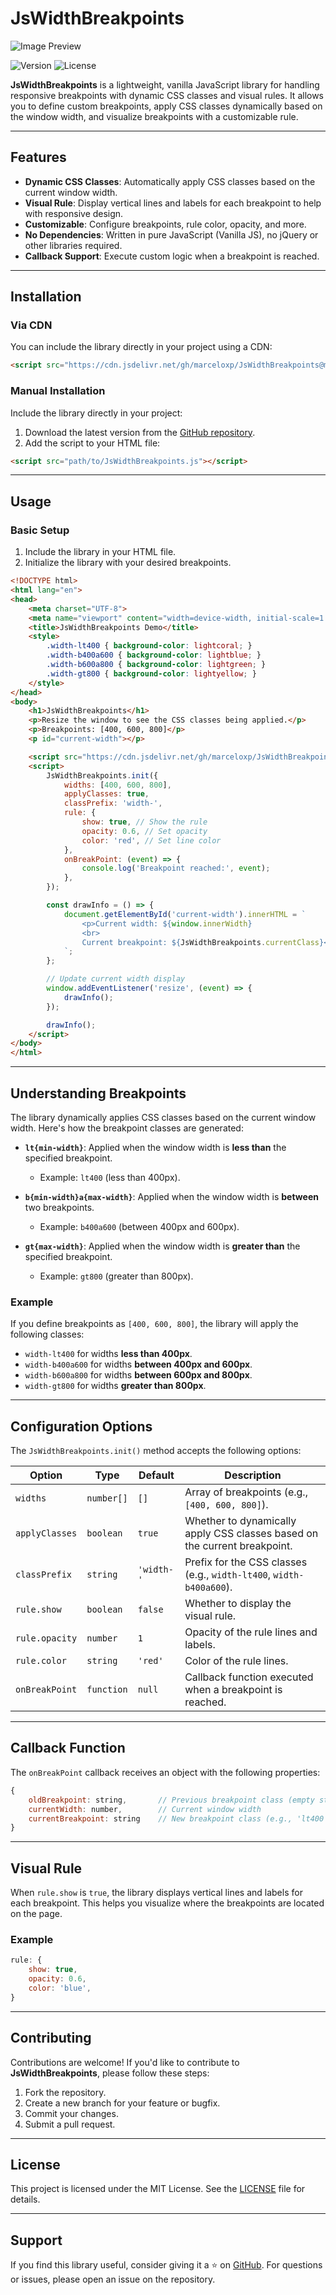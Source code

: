 # JsWidthBreakpoints

![Image Preview](https://raw.githubusercontent.com/marceloxp/JsWidthBreakpoints/refs/heads/main/images/screen.png)

![Version](https://img.shields.io/github/package-json/v/marceloxp/JsWidthBreakpoints)
![License](https://img.shields.io/github/license/marceloxp/JsWidthBreakpoints)

**JsWidthBreakpoints** is a lightweight, vanilla JavaScript library for handling responsive breakpoints with dynamic CSS classes and visual rules. It allows you to define custom breakpoints, apply CSS classes dynamically based on the window width, and visualize breakpoints with a customizable rule.

---

## Features

- **Dynamic CSS Classes**: Automatically apply CSS classes based on the current window width.
- **Visual Rule**: Display vertical lines and labels for each breakpoint to help with responsive design.
- **Customizable**: Configure breakpoints, rule color, opacity, and more.
- **No Dependencies**: Written in pure JavaScript (Vanilla JS), no jQuery or other libraries required.
- **Callback Support**: Execute custom logic when a breakpoint is reached.

---

## Installation

### Via CDN
You can include the library directly in your project using a CDN:

```html
<script src="https://cdn.jsdelivr.net/gh/marceloxp/JsWidthBreakpoints@main/dist/JsWidthBreakpoints.min.js"></script>
```

### Manual Installation
Include the library directly in your project:

1. Download the latest version from the [GitHub repository](https://github.com/marceloxp/JsWidthBreakpoints).
2. Add the script to your HTML file:

```html
<script src="path/to/JsWidthBreakpoints.js"></script>
```

---

## Usage

### Basic Setup
1. Include the library in your HTML file.
2. Initialize the library with your desired breakpoints.

```html
<!DOCTYPE html>
<html lang="en">
<head>
    <meta charset="UTF-8">
    <meta name="viewport" content="width=device-width, initial-scale=1.0">
    <title>JsWidthBreakpoints Demo</title>
    <style>
        .width-lt400 { background-color: lightcoral; }
        .width-b400a600 { background-color: lightblue; }
        .width-b600a800 { background-color: lightgreen; }
        .width-gt800 { background-color: lightyellow; }
    </style>
</head>
<body>
    <h1>JsWidthBreakpoints</h1>
    <p>Resize the window to see the CSS classes being applied.</p>
    <p>Breakpoints: [400, 600, 800]</p>
    <p id="current-width"></p>

    <script src="https://cdn.jsdelivr.net/gh/marceloxp/JsWidthBreakpoints@main/dist/JsWidthBreakpoints.min.js"></script>
    <script>
        JsWidthBreakpoints.init({
            widths: [400, 600, 800],
            applyClasses: true,
            classPrefix: 'width-',
            rule: {
                show: true, // Show the rule
                opacity: 0.6, // Set opacity
                color: 'red', // Set line color
            },
            onBreakPoint: (event) => {
                console.log('Breakpoint reached:', event);
            },
        });

        const drawInfo = () => {
            document.getElementById('current-width').innerHTML = `
                <p>Current width: ${window.innerWidth}
                <br>
                Current breakpoint: ${JsWidthBreakpoints.currentClass}</p>
            `;
        };

        // Update current width display
        window.addEventListener('resize', (event) => {
            drawInfo();
        });

        drawInfo();
    </script>
</body>
</html>
```

---

## Understanding Breakpoints

The library dynamically applies CSS classes based on the current window width. Here's how the breakpoint classes are generated:

- **`lt{min-width}`**: Applied when the window width is **less than** the specified breakpoint.
  - Example: `lt400` (less than 400px).

- **`b{min-width}a{max-width}`**: Applied when the window width is **between** two breakpoints.
  - Example: `b400a600` (between 400px and 600px).

- **`gt{max-width}`**: Applied when the window width is **greater than** the specified breakpoint.
  - Example: `gt800` (greater than 800px).

### Example
If you define breakpoints as `[400, 600, 800]`, the library will apply the following classes:

- `width-lt400` for widths **less than 400px**.
- `width-b400a600` for widths **between 400px and 600px**.
- `width-b600a800` for widths **between 600px and 800px**.
- `width-gt800` for widths **greater than 800px**.

---

## Configuration Options

The `JsWidthBreakpoints.init()` method accepts the following options:

| Option         | Type       | Default       | Description                                                                 |
|----------------|------------|---------------|-----------------------------------------------------------------------------|
| `widths`       | `number[]` | `[]`          | Array of breakpoints (e.g., `[400, 600, 800]`).                            |
| `applyClasses` | `boolean`  | `true`        | Whether to dynamically apply CSS classes based on the current breakpoint.  |
| `classPrefix`  | `string`   | `'width-'`    | Prefix for the CSS classes (e.g., `width-lt400`, `width-b400a600`).         |
| `rule.show`    | `boolean`  | `false`       | Whether to display the visual rule.                                        |
| `rule.opacity` | `number`   | `1`           | Opacity of the rule lines and labels.                                      |
| `rule.color`   | `string`   | `'red'`       | Color of the rule lines.                                                   |
| `onBreakPoint` | `function` | `null`        | Callback function executed when a breakpoint is reached.                   |

---

## Callback Function

The `onBreakPoint` callback receives an object with the following properties:

```javascript
{
    oldBreakpoint: string,       // Previous breakpoint class (empty string on initialization)
    currentWidth: number,        // Current window width
    currentBreakpoint: string    // New breakpoint class (e.g., 'lt400', 'b600a800')
}
```

---

## Visual Rule

When `rule.show` is `true`, the library displays vertical lines and labels for each breakpoint. This helps you visualize where the breakpoints are located on the page.

### Example
```javascript
rule: {
    show: true,
    opacity: 0.6,
    color: 'blue',
}
```

---

## Contributing

Contributions are welcome! If you'd like to contribute to **JsWidthBreakpoints**, please follow these steps:

1. Fork the repository.
2. Create a new branch for your feature or bugfix.
3. Commit your changes.
4. Submit a pull request.

---

## License

This project is licensed under the MIT License. See the [LICENSE](LICENSE) file for details.

---

## Support

If you find this library useful, consider giving it a ⭐️ on [GitHub](https://github.com/marceloxp/JsWidthBreakpoints). For questions or issues, please open an issue on the repository.
